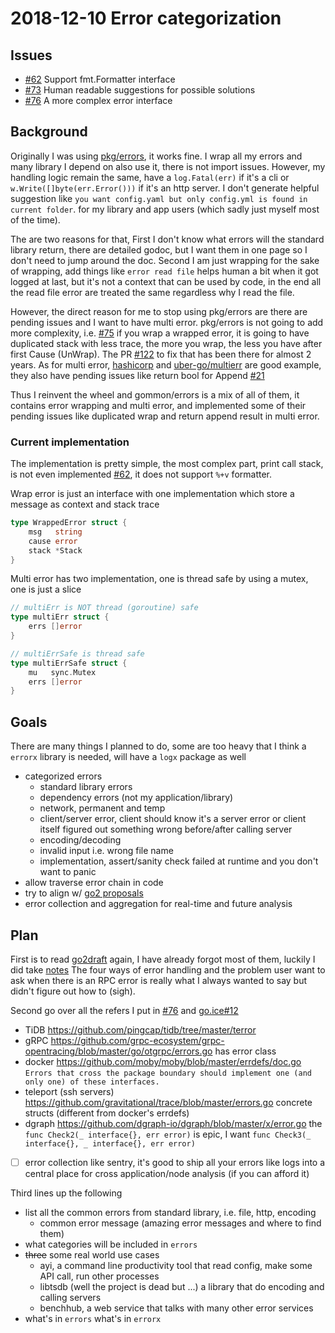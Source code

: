 # 2018-12-10 Error categorization

## Issues

- [#62](https://github.com/dyweb/gommon/issues/62) Support fmt.Formatter interface
- [#73](https://github.com/dyweb/gommon/issues/73) Human readable suggestions for possible solutions
- [#76](https://github.com/dyweb/gommon/issues/76) A more complex error interface

## Background

Originally I was using [pkg/errors](https://github.com/pkg/errors), it works fine.
I wrap all my errors and many library I depend on also use it, there is not import issues.
However, my handling logic remain the same, have a `log.Fatal(err)` if it's a cli
or `w.Write([]byte(err.Error()))` if it's an http server. 
I don't generate helpful suggestion like `you want config.yaml but only config.yml is found in current folder`.
for my library and app users (which sadly just myself most of the time).

The are two reasons for that, First I don't know what errors will the standard library return,
there are detailed godoc, but I want them in one page so I don't need to jump around the doc.
Second I am just wrapping for the sake of wrapping, add things like `error read file` helps
human a bit when it got logged at last, but it's not a context that can be used by code, 
in the end all the read file error are treated the same regardless why I read the file.

However, the direct reason for me to stop using pkg/errors are there are pending issues and 
I want to have multi error. pkg/errors is not going to add more complexity,
i.e. [#75](https://github.com/pkg/errors/issues/75) if you wrap a wrapped error, 
it is going to have duplicated stack with less trace, the more you wrap, the less you have after first Cause (UnWrap).
The PR [#122](https://github.com/pkg/errors/pull/122) to fix that has been there for almost 2 years.
As for multi error, [hashicorp](https://github.com/hashicorp/go-multierror) and [uber-go/multierr](https://github.com/uber-go/multierr)
are good example, they also have pending issues like return bool for Append [#21](https://github.com/uber-go/multierr/issues/21)

Thus I reinvent the wheel and gommon/errors is a mix of all of them, it contains error wrapping and multi error,
and implemented some of their pending issues like duplicated wrap and return append result in multi error.

<!-- the above section is quite messy ... might need to rewrite it ... -->

### Current implementation

The implementation is pretty simple, the most complex part, print call stack, is not even implemented [#62](https://github.com/dyweb/gommon/issues/62),
it does not support `%+v` formatter. 

Wrap error is just an interface with one implementation which store a message as context and stack trace

````go
type WrappedError struct {
	msg   string
	cause error
	stack *Stack
}
````

Multi error has two implementation, one is thread safe by using a mutex, one is just a slice

````go
// multiErr is NOT thread (goroutine) safe
type multiErr struct {
	errs []error
}

// multiErrSafe is thread safe
type multiErrSafe struct {
	mu   sync.Mutex
	errs []error
}
````

## Goals

There are many things I planned to do, some are too heavy that I think a `errorx` library is needed,
will have a `logx` package as well

- categorized errors
  - standard library errors
  - dependency errors (not my application/library)
  - network, permanent and temp
  - client/server error, client should know it's a server error or client itself figured out something wrong before/after calling server
  - encoding/decoding
  - invalid input i.e. wrong file name
  - implementation, assert/sanity check failed at runtime and you don't want to panic
- allow traverse error chain in code
- try to align w/ [go2 proposals](https://go.googlesource.com/proposal/+/master/design/go2draft.md)
- error collection and aggregation for real-time and future analysis

## Plan

First is to read [go2draft](https://go.googlesource.com/proposal/+/master/design/go2draft.md) again, 
I have already forgot most of them, luckily I did take [notes](https://github.com/at15/papers-i-read/commit/a44b13fd8e1bcc51135ebe128f391ebc674904c4)
The four ways of error handling and the problem user want to ask when there is an RPC error 
is really what I always wanted to say but didn't figure out how to (sigh).

Second go over all the refers I put in [#76](https://github.com/dyweb/gommon/issues/76) and [go.ice#12](https://github.com/dyweb/go.ice/issues/12)

- TiDB https://github.com/pingcap/tidb/tree/master/terror
- gRPC https://github.com/grpc-ecosystem/grpc-opentracing/blob/master/go/otgrpc/errors.go has error class
- docker https://github.com/moby/moby/blob/master/errdefs/doc.go `Errors that cross the package boundary should implement one (and only one) of these interfaces.`
- teleport (ssh servers) https://github.com/gravitational/trace/blob/master/errors.go concrete structs (different from docker's errdefs)
- dgraph https://github.com/dgraph-io/dgraph/blob/master/x/error.go the `func Check2(_ interface{}, err error)` is epic, I want `func Check3(_ interface{}, _ interface{}, err error)`
- [ ] error collection like sentry, it's good to ship all your errors like logs into a central place for cross application/node analysis
(if you can afford it)

Third lines up the following

- list all the common errors from standard library, i.e. file, http, encoding
  - common error message (amazing error messages and where to find them)
- what categories will be included in `errors`
- ~~three~~ some real world use cases
  - ayi, a command line productivity tool that read config, make some API call, run other processes
  - libtsdb (well the project is dead but ...) a library that do encoding and calling servers
  - benchhub, a web service that talks with many other error services
- what's in `errors` what's in `errorx`